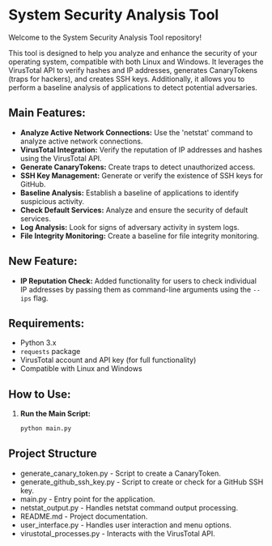 # System Security Analysis Tool

Welcome to the System Security Analysis Tool repository!

This tool is designed to help you analyze and enhance the security of your operating system, compatible with both Linux and Windows. It leverages the VirusTotal API to verify hashes and IP addresses, generates CanaryTokens (traps for hackers), and creates SSH keys. Additionally, it allows you to perform a baseline analysis of applications to detect potential adversaries.

## Main Features:
- **Analyze Active Network Connections:** Use the 'netstat' command to analyze active network connections.
- **VirusTotal Integration:** Verify the reputation of IP addresses and hashes using the VirusTotal API.
- **Generate CanaryTokens:** Create traps to detect unauthorized access.
- **SSH Key Management:** Generate or verify the existence of SSH keys for GitHub.
- **Baseline Analysis:** Establish a baseline of applications to identify suspicious activity.
- **Check Default Services:** Analyze and ensure the security of default services.
- **Log Analysis:** Look for signs of adversary activity in system logs.
- **File Integrity Monitoring:** Create a baseline for file integrity monitoring.

## New Feature:
- **IP Reputation Check:** Added functionality for users to check individual IP addresses by passing them as command-line arguments using the `--ips` flag.

## Requirements:
- Python 3.x
- `requests` package
- VirusTotal account and API key (for full functionality)
- Compatible with Linux and Windows

## How to Use:
1. **Run the Main Script:**
   ```bash
   python main.py

## Project Structure
- generate_canary_token.py - Script to create a CanaryToken.
- generate_github_ssh_key.py - Script to create or check for a GitHub SSH key.
- main.py - Entry point for the application.
- netstat_output.py - Handles netstat command output processing.
- README.md - Project documentation.
- user_interface.py - Handles user interaction and menu options.
- virustotal_processes.py - Interacts with the VirusTotal API.

